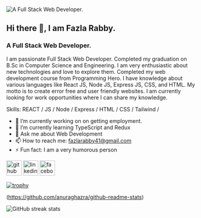 ![ A Full Stack Web Developer.](https://i.ibb.co/89TrDzQ/github-banner.jpg)
## Hi there 👋, I am Fazla Rabby.
###  A Full Stack Web Developer.

I am passionate Full Stack Web Developer. Completed my graduation on B.Sc in Computer Science and Engineering. I am very enthusiastic about new technologies and love to explore them. Completed my web development course from Programming Hero. I have knowledge about various languages like React JS, Node JS, Express JS, CSS, and HTML. My motto is to create error free and user friendly websites. I am currently looking for work opportunities where I can share my knowledge.

Skills: REACT / JS / Node / Express / HTML / CSS / Tailwind /

- 🔭 I’m currently working on on getting employment. 
- 🌱 I’m currently learning TypeScript and Redux 
- 💬 Ask me about Web Development 
- 📫 How to reach me: fazlarabby41@gmail.com 
- ⚡ Fun fact: I am a very humorous person 


[<img src='https://cdn.jsdelivr.net/npm/simple-icons@3.0.1/icons/github.svg' alt='github' height='40'>](https://github.com/fazlarabby1)  [<img src='https://cdn.jsdelivr.net/npm/simple-icons@3.0.1/icons/linkedin.svg' alt='linkedin' height='40'>](https://www.linkedin.com/in/https://www.linkedin.com/in/fazla-rabby-b84a39258//)  [<img src='https://cdn.jsdelivr.net/npm/simple-icons@3.0.1/icons/facebook.svg' alt='facebook' height='40'>](https://www.facebook.com/https://www.facebook.com/fazla.rabby.3701)  

[![trophy](https://github-profile-trophy.vercel.app/?username=fazlarabby1)](https://github.com/ryo-ma/github-profile-trophy)

(https://github.com/anuraghazra/github-readme-stats)

![GitHub streak stats](https://streak-stats.demolab.com/?user=fazlarabby1)  

